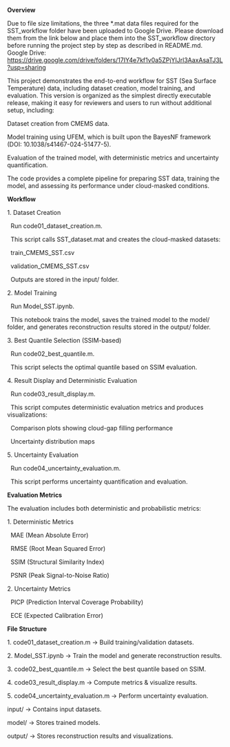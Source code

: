 **Overview**

Due to file size limitations, the three *.mat data files required for the SST_workflow folder have been uploaded to Google Drive.
Please download them from the link below and place them into the SST_workflow directory before running the project step by step as described in README.md.
Google Drive:
https://drive.google.com/drive/folders/17IY4e7kf1v0a5ZPjYIJrl3AaxAsaTJ3L?usp=sharing

This project demonstrates the end-to-end workflow for SST (Sea Surface Temperature) data, including dataset creation, model training, and evaluation. This version is organized as the simplest directly executable release, making it easy for reviewers and users to run without additional setup, including:



Dataset creation from CMEMS data.

Model training using UFEM, which is built upon the BayesNF framework (DOI: 10.1038/s41467-024-51477-5).

Evaluation of the trained model, with deterministic metrics and uncertainty quantification.



The code provides a complete pipeline for preparing SST data, training the model, and assessing its performance under cloud-masked conditions.



**Workflow**

1\. Dataset Creation

 	Run code01\_dataset\_creation.m.

 	This script calls SST\_dataset.mat and creates the cloud-masked datasets:

 		train\_CMEMS\_SST.csv

 		validation\_CMEMS\_SST.csv

 	Outputs are stored in the input/ folder.

2\. Model Training

 	Run Model\_SST.ipynb.

 	This notebook trains the model, saves the trained model to the model/ folder, and generates reconstruction results stored in the output/ folder.

3\. Best Quantile Selection (SSIM-based)

 	Run code02\_best\_quantile.m.

 	This script selects the optimal quantile based on SSIM evaluation.

4\. Result Display and Deterministic Evaluation

 	Run code03\_result\_display.m.

 	This script computes deterministic evaluation metrics and produces visualizations:

 		Comparison plots showing cloud-gap filling performance

 		Uncertainty distribution maps

5\. Uncertainty Evaluation

 	Run code04\_uncertainty\_evaluation.m.

 	This script performs uncertainty quantification and evaluation.



**Evaluation Metrics**



The evaluation includes both deterministic and probabilistic metrics:

1\. Deterministic Metrics

 	MAE (Mean Absolute Error)

 	RMSE (Root Mean Squared Error)

 	SSIM (Structural Similarity Index)

 	PSNR (Peak Signal-to-Noise Ratio)

2\. Uncertainty Metrics

 	PICP (Prediction Interval Coverage Probability)

 	ECE (Expected Calibration Error)



**File Structure**



1\. code01\_dataset\_creation.m → Build training/validation datasets.

2\. Model\_SST.ipynb → Train the model and generate reconstruction results.

3\. code02\_best\_quantile.m → Select the best quantile based on SSIM.

4\. code03\_result\_display.m → Compute metrics \& visualize results.

5\. code04\_uncertainty\_evaluation.m → Perform uncertainty evaluation.



input/ → Contains input datasets.

model/ → Stores trained models.

output/ → Stores reconstruction results and visualizations.


